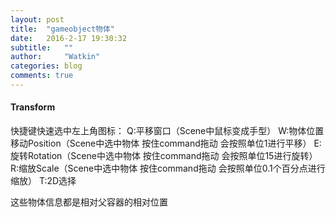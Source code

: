 ```yaml
---
layout: post
title:  "gameobject物体"
date:   2016-2-17 19:30:32
subtitle:   ""
author:     "Watkin"
categories: blog
comments: true
---
```

<h4>Transform</h4>  
快捷键快速选中左上角图标：
Q:平移窗口（Scene中鼠标变成手型）
W:物体位置移动Position（Scene中选中物体 按住command拖动 会按照单位1进行平移）
E:旋转Rotation（Scene中选中物体 按住command拖动 会按照单位15进行旋转）
R:缩放Scale（Scene中选中物体 按住command拖动 会按照单位0.1个百分点进行缩放）
T:2D选择

这些物体信息都是相对父容器的相对位置 



